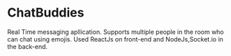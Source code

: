 # ChatBuddies

Real Time messaging apllication.
Supports multiple people in the room who can chat using emojis.
Used ReactJs on front-end and NodeJs,Socket.io in the back-end.
